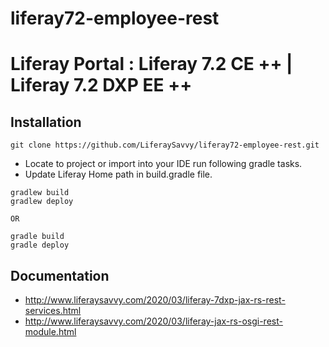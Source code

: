# liferay72-employee-rest
# Liferay Portal : Liferay 7.2 CE ++ | Liferay 7.2 DXP EE ++
## Installation
`git clone https://github.com/LiferaySavvy/liferay72-employee-rest.git`    
* Locate to project or import into your IDE run following gradle tasks.  
* Update Liferay Home path in build.gradle file.
````
gradlew build
gradlew deploy

OR

gradle build
gradle deploy
````
## Documentation 
* http://www.liferaysavvy.com/2020/03/liferay-7dxp-jax-rs-rest-services.html
* http://www.liferaysavvy.com/2020/03/liferay-jax-rs-osgi-rest-module.html 

